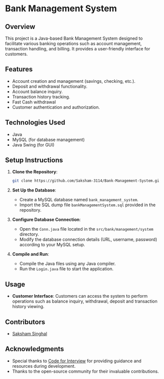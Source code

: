 # Bank Management System

## Overview
This project is a Java-based Bank Management System designed to facilitate various banking operations such as account management, transaction handling, and billing. It provides a user-friendly interface for customers.

## Features
- Account creation and management (savings, checking, etc.).
- Deposit and withdrawal functionality.
- Account balance inquiry.
- Transaction history tracking.
- Fast Cash withdrawal
- Customer authentication and authorization.

## Technologies Used
- Java
- MySQL (for database management)
- Java Swing (for GUI)

## Setup Instructions
1. **Clone the Repository**: 
   ```bash
   git clone https://github.com/Saksham-3114/Bank-Management-System.git
   ```

2. **Set Up the Database**:
   - Create a MySQL database named `bank_management_system`.
   - Import the SQL dump file `bankManagementSystem.sql` provided in the repository.

3. **Configure Database Connection**:
   - Open the `Conn.java` file located in the `src/bank/management/system` directory.
   - Modify the database connection details (URL, username, password) according to your MySQL setup.

4. **Compile and Run**:
   - Compile the Java files using any Java compiler.
   - Run the `Login.java` file to start the application.

## Usage
- **Customer Interface**: Customers can access the system to perform operations such as balance inquiry, withdrawal, deposit and transaction history viewing.

## Contributors
- [Saksham Singhal](https://github.com/Saksham-3114)

## Acknowledgments
- Special thanks to [Code for Interview](https://www.youtube.com/@codeforinterview) for providing guidance and resources during development.
- Thanks to the open-source community for their invaluable contributions.
